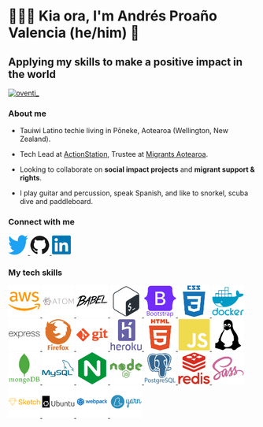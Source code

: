# 🧑🏽‍💻 Kia ora, I'm Andrés Proaño Valencia (he/him) 🦜
## Applying my skills to make a positive impact in the world

<a href="https://twitter.com/oventi_" target="blank"><img src="https://img.shields.io/twitter/follow/oventi_?logo=twitter&style=for-the-badge" alt="oventi_" /></a>

### About me

- Tauiwi Latino techie living in Pōneke, Aotearoa (Wellington, New Zealand).

- Tech Lead at [ActionStation](https://actionstation.org.nz/), Trustee at [Migrants Aotearoa](https://migrantsaotearoa.org.nz/). 

- Looking to collaborate on **social impact projects** and **migrant support & rights**.

- I play guitar and percussion, speak Spanish, and like to snorkel, scuba dive and paddleboard.

### Connect with me

<a href="https://twitter.com/oventi_" target="external">
  <img alt="twitter" width="40" src="https://raw.githubusercontent.com/devicons/devicon/master/icons/twitter/twitter-original.svg" />
</a> 

<a href="https://github.com/oventi" target="external">
  <img alt="github" width="40" src="https://raw.githubusercontent.com/devicons/devicon/master/icons/github/github-original.svg" />
</a> 

<a href="https://linkedin.com/in/oventi" target="external">
  <img alt="linkedin" width="40" src="https://raw.githubusercontent.com/devicons/devicon/master/icons/linkedin/linkedin-original.svg" />
</a>

### My tech skills

<a href="https://aws.amazon.com" target="external">
  <img alt="aws" width="65" src="https://raw.githubusercontent.com/devicons/devicon/master/icons/amazonwebservices/amazonwebservices-plain-wordmark.svg" />
</a>

<a href="https://atom.io" target="external">
  <img alt="atom" width="65" src="https://raw.githubusercontent.com/devicons/devicon/master/icons/atom/atom-original-wordmark.svg" />
</a>

<a href="https://babeljs.io" target="external">
  <img alt="babel" width="65" src="https://raw.githubusercontent.com/devicons/devicon/master/icons/babel/babel-plain.svg" />
</a>

<a href="https://www.gnu.org/software/bash" target="external">
  <img alt="bash" width="65" src="https://raw.githubusercontent.com/devicons/devicon/master/icons/bash/bash-plain.svg" />
</a>

<a href="https://getbootstrap.com" target="external">
  <img alt="bootstrap" width="65" src="https://raw.githubusercontent.com/devicons/devicon/master/icons/bootstrap/bootstrap-plain-wordmark.svg" />
</a>

<a href="https://developer.mozilla.org/en-US/docs/Web/CSS" target="external">
  <img alt="css" width="65" src="https://raw.githubusercontent.com/devicons/devicon/master/icons/css3/css3-plain-wordmark.svg" />
</a>

<a href="https://www.docker.com" target="external">
  <img alt="docker" width="65" src="https://raw.githubusercontent.com/devicons/devicon/master/icons/docker/docker-plain-wordmark.svg" />
</a>


<a href="http://expressjs.com" target="external">
  <img alt="express" width="65" src="https://raw.githubusercontent.com/devicons/devicon/master/icons/express/express-original-wordmark.svg" />
</a>

<a href="https://www.mozilla.org/en-GB/firefox" target="external">
  <img alt="firefox" width="65" src="https://raw.githubusercontent.com/devicons/devicon/master/icons/firefox/firefox-plain-wordmark.svg" />
</a>

<a href="https://git-scm.com" target="external">
  <img alt="git" width="65" src="https://raw.githubusercontent.com/devicons/devicon/master/icons/git/git-plain-wordmark.svg" />
</a>

<a href="https://www.heroku.com" target="external">
  <img alt="heroku" width="65" src="https://raw.githubusercontent.com/devicons/devicon/master/icons/heroku/heroku-plain-wordmark.svg" />
</a>

<a href="https://developer.mozilla.org/en-US/docs/Web/Guide/HTML/HTML5" target="external">
  <img alt="html5" width="65" src="https://raw.githubusercontent.com/devicons/devicon/master/icons/html5/html5-plain-wordmark.svg" />
</a>

<a href="https://developer.mozilla.org/en-US/docs/Web/JavaScript" target="external">
  <img alt="javascript" width="65" src="https://raw.githubusercontent.com/devicons/devicon/master/icons/javascript/javascript-plain.svg" />
</a>

<a href="https://www.linux.org" target="external">
  <img alt="gnu/linux" width="65" src="https://raw.githubusercontent.com/devicons/devicon/master/icons/linux/linux-plain.svg" />
</a>

<a href="https://www.mongodb.com" target="external">
  <img alt="mongodb" width="65" src="https://raw.githubusercontent.com/devicons/devicon/master/icons/mongodb/mongodb-plain-wordmark.svg" />
</a>

<a href="https://www.mysql.com" target="external">
  <img alt="mysql" width="65" src="https://raw.githubusercontent.com/devicons/devicon/master/icons/mysql/mysql-plain-wordmark.svg" />
</a>

<a href="https://www.nginx.com" target="external">
  <img alt="nginx" width="65" src="https://raw.githubusercontent.com/devicons/devicon/master/icons/nginx/nginx-original.svg" />
</a>

<a href="https://nodejs.org" target="external">
  <img alt="nodejs" width="65" src="https://raw.githubusercontent.com/devicons/devicon/master/icons/nodejs/nodejs-plain-wordmark.svg" />
</a>

<a href="https://www.postgresql.org" target="external">
  <img alt="postgresql" width="65" src="https://raw.githubusercontent.com/devicons/devicon/master/icons/postgresql/postgresql-plain-wordmark.svg" />
</a>

<a href="https://redis.io" target="external">
  <img alt="redis" width="65" src="https://raw.githubusercontent.com/devicons/devicon/master/icons/redis/redis-plain-wordmark.svg" />
</a>

<a href="https://sass-lang.com" target="external">
  <img alt="sass" width="65" src="https://raw.githubusercontent.com/devicons/devicon/master/icons/sass/sass-original.svg" />
</a>

<a href="https://www.sketch.com" target="external">
  <img alt="sketch" width="65" src="https://raw.githubusercontent.com/devicons/devicon/master/icons/sketch/sketch-line-wordmark.svg" />
</a>

<a href="https://ubuntu.com" target="external">
  <img alt="ubuntu" width="65" src="https://raw.githubusercontent.com/devicons/devicon/master/icons/ubuntu/ubuntu-plain-wordmark.svg" />
</a>

<a href="https://webpack.js.org" target="external">
  <img alt="webpack" width="65" src="https://raw.githubusercontent.com/devicons/devicon/master/icons/webpack/webpack-plain-wordmark.svg" />
</a>

<a href="https://yarnpkg.com" target="external">
  <img alt="yarn" width="65" src="https://raw.githubusercontent.com/devicons/devicon/master/icons/yarn/yarn-original-wordmark.svg" />
</a>
